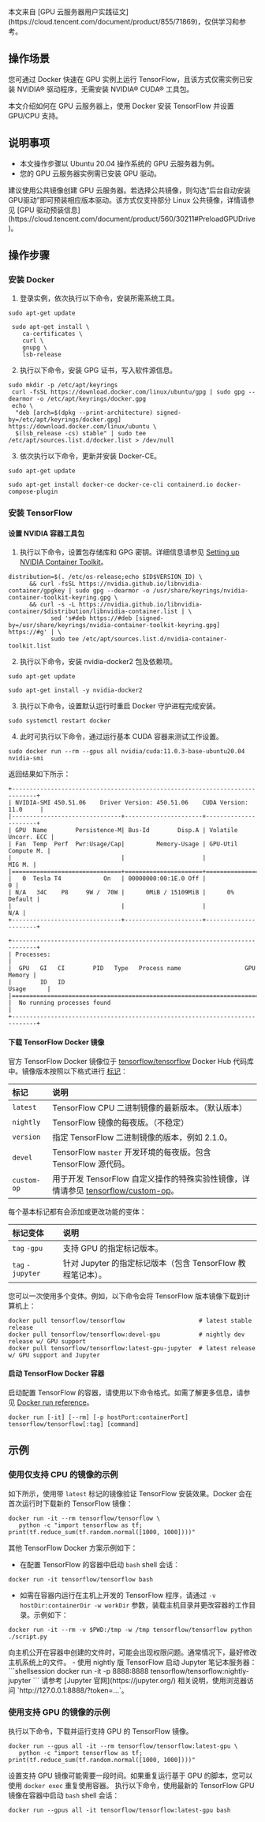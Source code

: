 
<dx-alert infotype="explain" title="">
本文来自 [GPU 云服务器用户实践征文](https://cloud.tencent.com/document/product/855/71869)，仅供学习和参考。
</dx-alert>

## 操作场景
您可通过 Docker 快速在 GPU 实例上运行 TensorFlow，且该方式仅需实例已安装 NVIDIA® 驱动程序，无需安装 NVIDIA® CUDA® 工具包。

本文介绍如何在 GPU 云服务器上，使用 Docker 安装 TensorFlow 并设置 GPU/CPU 支持。


## 说明事项
- 本文操作步骤以 Ubuntu 20.04 操作系统的 GPU 云服务器为例。
- 您的 GPU 云服务器实例需已安装 GPU 驱动。
<dx-alert infotype="explain" title="">
建议使用公共镜像创建 GPU 云服务器。若选择公共镜像，则勾选“后台自动安装GPU驱动”即可预装相应版本驱动。该方式仅支持部分 Linux 公共镜像，详情请参见 [GPU 驱动预装信息](https://cloud.tencent.com/document/product/560/30211#PreloadGPUDrive)。
</dx-alert>



## 操作步骤

### 安装 Docker
1. 登录实例，依次执行以下命令，安装所需系统工具。
```shellsession
sudo apt-get update
```
```shellsession
 sudo apt-get install \
    ca-certificates \
    curl \
    gnupg \
    lsb-release
```
2. 执行以下命令，安装 GPG 证书，写入软件源信息。
```shellsession
sudo mkdir -p /etc/apt/keyrings
 curl -fsSL https://download.docker.com/linux/ubuntu/gpg | sudo gpg --dearmor -o /etc/apt/keyrings/docker.gpg
 echo \
  "deb [arch=$(dpkg --print-architecture) signed-by=/etc/apt/keyrings/docker.gpg] https://download.docker.com/linux/ubuntu \
  $(lsb_release -cs) stable" | sudo tee /etc/apt/sources.list.d/docker.list > /dev/null
```
3. 依次执行以下命令，更新并安装 Docker-CE。
```shellsession
sudo apt-get update
```
```shellsession
sudo apt-get install docker-ce docker-ce-cli containerd.io docker-compose-plugin
```



### 安装 TensorFlow

#### 设置 NVIDIA 容器工具包
1. 执行以下命令，设置包存储库和 GPG 密钥。详细信息请参见 [Setting up NVIDIA Container Toolkit](https://docs.nvidia.com/datacenter/cloud-native/container-toolkit/install-guide.html#setting-up-nvidia-container-toolkit)。
```shellsession
distribution=$(. /etc/os-release;echo $ID$VERSION_ID) \
      && curl -fsSL https://nvidia.github.io/libnvidia-container/gpgkey | sudo gpg --dearmor -o /usr/share/keyrings/nvidia-container-toolkit-keyring.gpg \
      && curl -s -L https://nvidia.github.io/libnvidia-container/$distribution/libnvidia-container.list | \
            sed 's#deb https://#deb [signed-by=/usr/share/keyrings/nvidia-container-toolkit-keyring.gpg] https://#g' | \
            sudo tee /etc/apt/sources.list.d/nvidia-container-toolkit.list
```
2. 执行以下命令，安装 nvidia-docker2 包及依赖项。
```shellsession
sudo apt-get update
```
```shellsession
sudo apt-get install -y nvidia-docker2
```
3. 执行以下命令，设置默认运行时重启 Docker 守护进程完成安装。
```shellsession
sudo systemctl restart docker
```
4. 此时可执行以下命令，通过运行基本 CUDA 容器来测试工作设置。
```shellsession
sudo docker run --rm --gpus all nvidia/cuda:11.0.3-base-ubuntu20.04 nvidia-smi
```
返回结果如下所示：
```shellsession
+-----------------------------------------------------------------------------+
| NVIDIA-SMI 450.51.06    Driver Version: 450.51.06    CUDA Version: 11.0     |
|-------------------------------+----------------------+----------------------+
| GPU  Name        Persistence-M| Bus-Id        Disp.A | Volatile Uncorr. ECC |
| Fan  Temp  Perf  Pwr:Usage/Cap|         Memory-Usage | GPU-Util  Compute M. |
|                               |                      |               MIG M. |
|===============================+======================+======================|
|   0  Tesla T4            On   | 00000000:00:1E.0 Off |                    0 |
| N/A   34C    P8     9W /  70W |      0MiB / 15109MiB |      0%      Default |
|                               |                      |                  N/A |
+-------------------------------+----------------------+----------------------+

+-----------------------------------------------------------------------------+
| Processes:                                                                  |
|  GPU   GI   CI        PID   Type   Process name                  GPU Memory |
|        ID   ID                                                   Usage      |
|=============================================================================|
|  No running processes found                                                 |
+-----------------------------------------------------------------------------+
```

#### 下载 TensorFlow Docker 镜像

官方 TensorFlow Docker 镜像位于 [tensorflow/tensorflow](https://hub.docker.com/r/tensorflow/tensorflow/) Docker Hub 代码库中。镜像版本按照以下格式进行 [标记](https://hub.docker.com/r/tensorflow/tensorflow/tags/)：

<table>
<thead>
<tr>
<th align="left">标记</th>
<th align="left">说明</th>
</tr>
</thead>
<tbody><tr>
<td align="left"><code>latest</code></td>
<td align="left">TensorFlow CPU 二进制镜像的最新版本。（默认版本）</td>
</tr>
<tr>
<td align="left"><code>nightly</code></td>
<td align="left">TensorFlow 镜像的每夜版。（不稳定）</td>
</tr>
<tr>
<td align="left"><code>version</code></td>
<td align="left">指定 TensorFlow 二进制镜像的版本，例如 2.1.0。</td>
</tr>
<tr>
<td align="left"><code>devel</code></td>
<td align="left">TensorFlow <code>master</code> 开发环境的每夜版。包含 TensorFlow 源代码。</td>
</tr>
<tr>
<td align="left"><code>custom-op</code></td>
<td align="left">用于开发 TensorFlow 自定义操作的特殊实验性镜像，详情请参见 <a href="https://github.com/tensorflow/custom-op">tensorflow/custom-op</a>。</td>
</tr>
</tbody></table>
每个基本标记都有会添加或更改功能的变体：
<table>
<thead>
<tr>
<th align="left">标记变体</th>
<th align="left">说明</th>
</tr>
</thead>
<tbody><tr>
<td align="left"><code>tag</code> <code>-gpu</code></td>
<td align="left">支持 GPU 的指定标记版本。</td>
</tr>
<tr>
<td align="left"><code>tag</code> <code>-jupyter</code></td>
<td align="left">针对 Jupyter 的指定标记版本（包含 TensorFlow 教程笔记本）。</td>
</tr>
</tbody></table>

您可以一次使用多个变体。例如，以下命令会将 TensorFlow 版本镜像下载到计算机上：
```shellsession
docker pull tensorflow/tensorflow                     # latest stable release
docker pull tensorflow/tensorflow:devel-gpu           # nightly dev release w/ GPU support
docker pull tensorflow/tensorflow:latest-gpu-jupyter  # latest release w/ GPU support and Jupyter
```


#### 启动 TensorFlow Docker 容器
启动配置 TensorFlow 的容器，请使用以下命令格式。如需了解更多信息，请参见 [Docker run reference](https://docs.docker.com/engine/reference/run/)。
```shellsession
docker run [-it] [--rm] [-p hostPort:containerPort] tensorflow/tensorflow[:tag] [command]
```


## 示例
### 使用仅支持 CPU 的镜像的示例
如下所示，使用带 `latest` 标记的镜像验证 TensorFlow 安装效果。Docker 会在首次运行时下载新的 TensorFlow 镜像：
```shellsession
docker run -it --rm tensorflow/tensorflow \
   python -c "import tensorflow as tf; print(tf.reduce_sum(tf.random.normal([1000, 1000])))"
```
其他 TensorFlow Docker 方案示例如下：

- 在配置 TensorFlow 的容器中启动 `bash` shell 会话：
```shellsession
docker run -it tensorflow/tensorflow bash
```
- 如需在容器内运行在主机上开发的 TensorFlow 程序，请通过 `-v hostDir:containerDir -w workDir` 参数，装载主机目录并更改容器的工作目录。示例如下：
```shellsession
docker run -it --rm -v $PWD:/tmp -w /tmp tensorflow/tensorflow python ./script.py
```
<dx-alert infotype="explain" title="">
向主机公开在容器中创建的文件时，可能会出现权限问题。通常情况下，最好修改主机系统上的文件。
</dx-alert>
- 使用 nightly 版 TensorFlow 启动 Jupyter 笔记本服务器：
```shellsession
docker run -it -p 8888:8888 tensorflow/tensorflow:nightly-jupyter
```
请参考 [Jupyter 官网](https://jupyter.org/) 相关说明，使用浏览器访问 `http://127.0.0.1:8888/?token=...`。


### 使用支持 GPU 的镜像的示例
执行以下命令，下载并运行支持 GPU 的 TensorFlow 镜像。
```shellsession
docker run --gpus all -it --rm tensorflow/tensorflow:latest-gpu \
   python -c "import tensorflow as tf; print(tf.reduce_sum(tf.random.normal([1000, 1000])))"
```
设置支持 GPU 镜像可能需要一段时间。如果重复运行基于 GPU 的脚本，您可以使用 `docker exec` 重复使用容器。
执行以下命令，使用最新的 TensorFlow GPU 镜像在容器中启动 `bash` shell 会话：
```shellsession
docker run --gpus all -it tensorflow/tensorflow:latest-gpu bash
```
